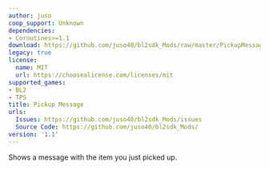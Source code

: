 ```yaml
---
author: juso
coop_support: Unknown
dependencies:
- Coroutines>=1.1
download: https://github.com/juso40/bl2sdk_Mods/raw/master/PickupMessages/PickupMessages.zip
legacy: true
license:
  name: MIT
  url: https://choosealicense.com/licenses/mit
supported_games:
- BL2
- TPS
title: Pickup Message
urls:
  Issues: https://github.com/juso40/bl2sdk_Mods/issues
  Source Code: https://github.com/juso40/bl2sdk_Mods/
version: '1.1'
---
```

Shows a message with the item you just picked up.